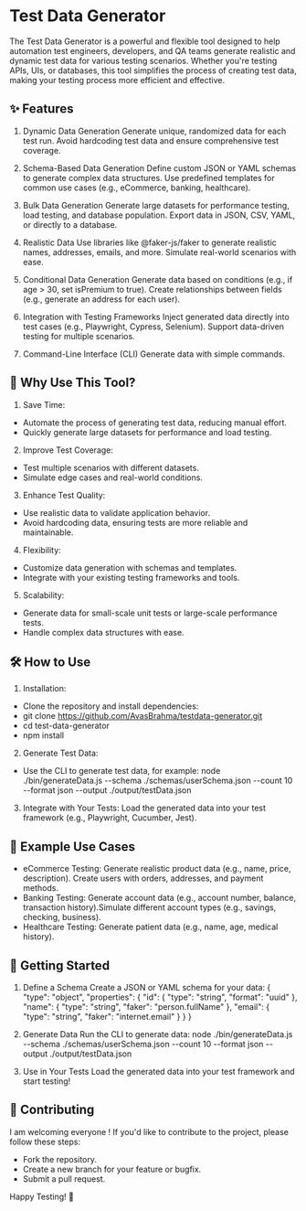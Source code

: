 
# Test Data Generator

The Test Data Generator is a powerful and flexible tool designed to help automation test engineers, developers, and QA teams generate realistic and dynamic test data for various testing scenarios. Whether you're testing APIs, UIs, or databases, this tool simplifies the process of creating test data, making your testing process more efficient and effective.




## ✨ Features
1. Dynamic Data Generation
Generate unique, randomized data for each test run.
Avoid hardcoding test data and ensure comprehensive test coverage.

2. Schema-Based Data Generation
Define custom JSON or YAML schemas to generate complex data structures.
Use predefined templates for common use cases (e.g., eCommerce, banking, healthcare).

3. Bulk Data Generation
Generate large datasets for performance testing, load testing, and database population.
Export data in JSON, CSV, YAML, or directly to a database.

4. Realistic Data
Use libraries like @faker-js/faker to generate realistic names, addresses, emails, and more.
Simulate real-world scenarios with ease.

5. Conditional Data Generation
Generate data based on conditions (e.g., if age > 30, set isPremium to true).
Create relationships between fields (e.g., generate an address for each user).

6. Integration with Testing Frameworks
Inject generated data directly into test cases (e.g., Playwright, Cypress, Selenium).
Support data-driven testing for multiple scenarios.

7. Command-Line Interface (CLI)
Generate data with simple commands.



## 🚀 Why Use This Tool?

1. Save Time:
* Automate the process of generating test data, reducing manual effort.
* Quickly generate large datasets for performance and load testing.

2. Improve Test Coverage:
* Test multiple scenarios with different datasets.
* Simulate edge cases and real-world conditions.

3. Enhance Test Quality:
* Use realistic data to validate application behavior.
* Avoid hardcoding data, ensuring tests are more reliable and maintainable.

4. Flexibility:
* Customize data generation with schemas and templates.
* Integrate with your existing testing frameworks and tools.

5. Scalability:
* Generate data for small-scale unit tests or large-scale performance tests.
* Handle complex data structures with ease.
## 🛠️ How to Use
1. Installation:
* Clone the repository and install dependencies:
* git clone https://github.com/AvasBrahma/testdata-generator.git
* cd test-data-generator
* npm install
2. Generate Test Data:
* Use the CLI to generate test data,  for example: node ./bin/generateData.js --schema ./schemas/userSchema.json --count 10 --format json --output ./output/testData.json

3. Integrate with Your Tests:
Load the generated data into your test framework (e.g., Playwright, Cucumber, Jest).

## 📂 Example Use Cases

*  eCommerce Testing: Generate realistic product data (e.g., name, price, description). Create users with orders, addresses, and payment methods.
* Banking Testing: Generate account data (e.g., account number, balance, transaction history).Simulate different account types (e.g., savings, checking, business).
* Healthcare Testing: Generate patient data (e.g., name, age, medical history).

## 🚀 Getting Started

1. Define a Schema
Create a JSON or YAML schema for your data:
{
"type": "object",
"properties": {
"id": { "type": "string", "format": "uuid" },
"name": { "type": "string", "faker": "person.fullName" },
"email": { "type": "string", "faker": "internet.email" }
}
}

2. Generate Data
Run the CLI to generate data:
node ./bin/generateData.js --schema ./schemas/userSchema.json --count 10 --format json --output ./output/testData.json

3. Use in Your Tests
Load the generated data into your test framework and start testing!
## 🤝 Contributing
I am welcoming everyone ! If you'd like to contribute to the project, 
please follow these steps:
* Fork the repository.
* Create a new branch for your feature or bugfix.
* Submit a pull request.

Happy Testing! 🚀



